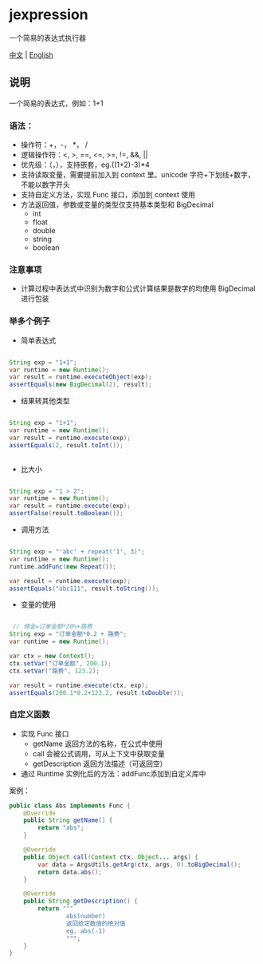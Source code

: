 # jexpression
一个简易的表达式执行器

[中文](./README.md) | [English](docs/readme_en.md)

## 说明

一个简易的表达式，例如：1+1

### 语法：
* 操作符：+，-， *， /
* 逻辑操作符：<, >, ==, <=, >=, !=, &&, ||
* 优先级：（，），支持嵌套，eg.((1+2)-3)*4
* 支持读取变量，需要提前加入到 context 里。unicode 字符+下划线+数字，不能以数字开头
* 支持自定义方法，实现 Func 接口，添加到 context 使用
* 方法返回值，参数或变量的类型仅支持基本类型和 BigDecimal
  * int
  * float
  * double
  * string
  * boolean



### 注意事项
* 计算过程中表达式中识别为数字和公式计算结果是数字的均使用 BigDecimal 进行包装

### 举多个例子

* 简单表达式


```java

String exp = "1+1";
var runtime = new Runtime();
var result = runtime.executeObject(exp);
assertEquals(new BigDecimal(2), result);

```

* 结果转其他类型
```java

String exp = "1+1";
var runtime = new Runtime();
var result = runtime.execute(exp);
assertEquals(2, result.toInt());
        
```

* 比大小
```java

String exp = "1 > 2";
var runtime = new Runtime();
var result = runtime.execute(exp);
assertFalse(result.toBoolean());

```

* 调用方法
```java

String exp = "'abc' + repeat('1', 3)";
var runtime = new Runtime();
runtime.addFunc(new Repeat());

var result = runtime.execute(exp);
assertEquals("abc111", result.toString());

```


* 变量的使用
```java

 // 佣金=订单金额*20%+路费
String exp = "订单金额*0.2 + 路费";
var runtime = new Runtime();

var ctx = new Context();
ctx.setVar("订单金额", 200.1);
ctx.setVar("路费", 123.2);

var result = runtime.execute(ctx, exp);
assertEquals(200.1*0.2+123.2, result.toDouble());

```

### 自定义函数
* 实现 Func 接口
  * getName 返回方法的名称，在公式中使用
  * call 会被公式调用，可从上下文中获取变量
  * getDescription 返回方法描述（可返回空）
* 通过 Runtime 实例化后的方法：addFunc添加到自定义库中

案例：
```java
public class Abs implements Func {
    @Override
    public String getName() {
        return "abs";
    }

    @Override
    public Object call(Context ctx, Object... args) {
        var data = ArgsUtils.getArg(ctx, args, 0).toBigDecimal();
        return data.abs();
    }

    @Override
    public String getDescription() {
        return """
                abs(number)
                返回给定数值的绝对值
                eg. abs(-1)
                """;
    }
}
```